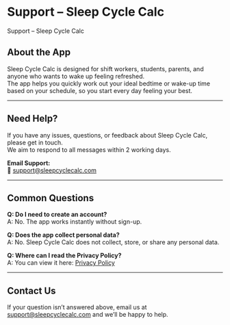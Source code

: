 # Support – Sleep Cycle Calc
Support – Sleep Cycle Calc

## About the App
Sleep Cycle Calc is designed for shift workers, students, parents, and anyone who wants to wake up feeling refreshed.  
The app helps you quickly work out your ideal bedtime or wake-up time based on your schedule, so you start every day feeling your best.

---

## Need Help?
If you have any issues, questions, or feedback about Sleep Cycle Calc, please get in touch.  
We aim to respond to all messages within 2 working days.

**Email Support:**  
📧 [support@sleepcyclecalc.com](mailto:support@sleepcyclecalc.com)

---

## Common Questions

**Q: Do I need to create an account?**  
A: No. The app works instantly without sign-up.

**Q: Does the app collect personal data?**  
A: No. Sleep Cycle Calc does not collect, store, or share any personal data.

**Q: Where can I read the Privacy Policy?**  
A: You can view it here: [Privacy Policy](<YOUR-PRIVACY-POLICY-URL>)

---

## Contact Us
If your question isn’t answered above, email us at [support@sleepcyclecalc.com](mailto:support@sleepcyclecalc.com) and we’ll be happy to help.
